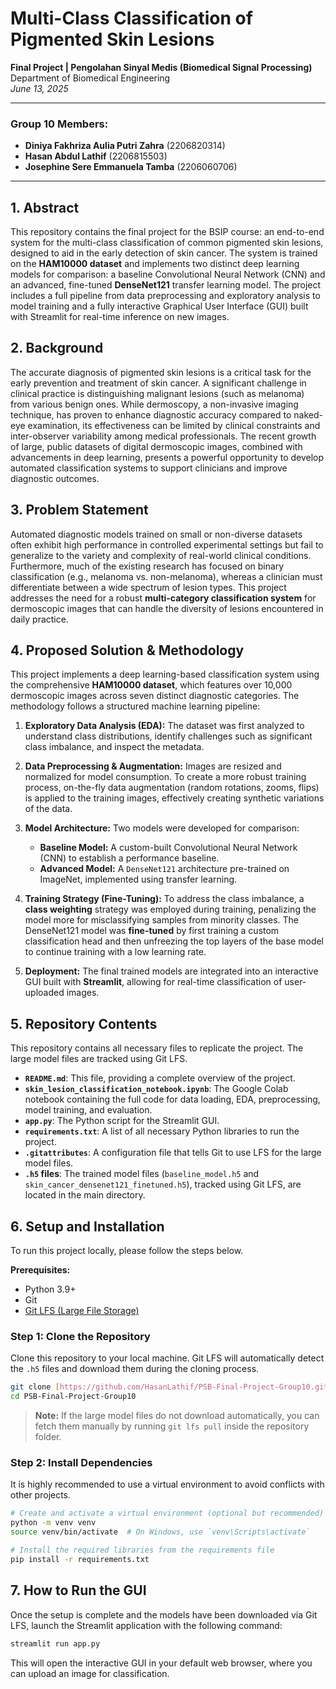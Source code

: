 # Multi-Class Classification of Pigmented Skin Lesions

**Final Project | Pengolahan Sinyal Medis (Biomedical Signal Processing)** Department of Biomedical Engineering  
*June 13, 2025*

</div>

---

### **Group 10 Members:**
* **Diniya Fakhriza Aulia Putri Zahra** (2206820314)
* **Hasan Abdul Lathif** (2206815503)
* **Josephine Sere Emmanuela Tamba** (2206060706)

---

## 1. Abstract

This repository contains the final project for the BSIP course: an end-to-end system for the multi-class classification of common pigmented skin lesions, designed to aid in the early detection of skin cancer. The system is trained on the **HAM10000 dataset** and implements two distinct deep learning models for comparison: a baseline Convolutional Neural Network (CNN) and an advanced, fine-tuned **DenseNet121** transfer learning model. The project includes a full pipeline from data preprocessing and exploratory analysis to model training and a fully interactive Graphical User Interface (GUI) built with Streamlit for real-time inference on new images.

## 2. Background

The accurate diagnosis of pigmented skin lesions is a critical task for the early prevention and treatment of skin cancer. A significant challenge in clinical practice is distinguishing malignant lesions (such as melanoma) from various benign ones. While dermoscopy, a non-invasive imaging technique, has proven to enhance diagnostic accuracy compared to naked-eye examination, its effectiveness can be limited by clinical constraints and inter-observer variability among medical professionals. The recent growth of large, public datasets of digital dermoscopic images, combined with advancements in deep learning, presents a powerful opportunity to develop automated classification systems to support clinicians and improve diagnostic outcomes.

## 3. Problem Statement

Automated diagnostic models trained on small or non-diverse datasets often exhibit high performance in controlled experimental settings but fail to generalize to the variety and complexity of real-world clinical conditions. Furthermore, much of the existing research has focused on binary classification (e.g., melanoma vs. non-melanoma), whereas a clinician must differentiate between a wide spectrum of lesion types. This project addresses the need for a robust **multi-category classification system** for dermoscopic images that can handle the diversity of lesions encountered in daily practice.

## 4. Proposed Solution & Methodology

This project implements a deep learning-based classification system using the comprehensive **HAM10000 dataset**, which features over 10,000 dermoscopic images across seven distinct diagnostic categories. The methodology follows a structured machine learning pipeline:

1.  **Exploratory Data Analysis (EDA):** The dataset was first analyzed to understand class distributions, identify challenges such as significant class imbalance, and inspect the metadata.

2.  **Data Preprocessing & Augmentation:** Images are resized and normalized for model consumption. To create a more robust training process, on-the-fly data augmentation (random rotations, zooms, flips) is applied to the training images, effectively creating synthetic variations of the data.

3.  **Model Architecture:** Two models were developed for comparison:
    * **Baseline Model:** A custom-built Convolutional Neural Network (CNN) to establish a performance baseline.
    * **Advanced Model:** A `DenseNet121` architecture pre-trained on ImageNet, implemented using transfer learning.

4.  **Training Strategy (Fine-Tuning):** To address the class imbalance, a **class weighting** strategy was employed during training, penalizing the model more for misclassifying samples from minority classes. The DenseNet121 model was **fine-tuned** by first training a custom classification head and then unfreezing the top layers of the base model to continue training with a low learning rate.

5.  **Deployment:** The final trained models are integrated into an interactive GUI built with **Streamlit**, allowing for real-time classification of user-uploaded images.

## 5. Repository Contents

This repository contains all necessary files to replicate the project. The large model files are tracked using Git LFS.

* **`README.md`**: This file, providing a complete overview of the project.
* **`skin_lesion_classification_notebook.ipynb`**: The Google Colab notebook containing the full code for data loading, EDA, preprocessing, model training, and evaluation.
* **`app.py`**: The Python script for the Streamlit GUI.
* **`requirements.txt`**: A list of all necessary Python libraries to run the project.
* **`.gitattributes`**: A configuration file that tells Git to use LFS for the large model files.
* **`.h5` files**: The trained model files (`baseline_model.h5` and `skin_cancer_densenet121_finetuned.h5`), tracked using Git LFS, are located in the main directory.

## 6. Setup and Installation

To run this project locally, please follow the steps below.

**Prerequisites:**
* Python 3.9+
* Git
* [Git LFS (Large File Storage)](https://git-lfs.github.com/)

### Step 1: Clone the Repository

Clone this repository to your local machine. Git LFS will automatically detect the `.h5` files and download them during the cloning process.

```bash
git clone [https://github.com/HasanLathif/PSB-Final-Project-Group10.git](https://github.com/HasanLathif/PSB-Final-Project-Group10.git)
cd PSB-Final-Project-Group10
```
> **Note:** If the large model files do not download automatically, you can fetch them manually by running `git lfs pull` inside the repository folder.

### Step 2: Install Dependencies

It is highly recommended to use a virtual environment to avoid conflicts with other projects.
```bash
# Create and activate a virtual environment (optional but recommended)
python -m venv venv
source venv/bin/activate  # On Windows, use `venv\Scripts\activate`

# Install the required libraries from the requirements file
pip install -r requirements.txt
```

## 7. How to Run the GUI

Once the setup is complete and the models have been downloaded via Git LFS, launch the Streamlit application with the following command:

```bash
streamlit run app.py
```

This will open the interactive GUI in your default web browser, where you can upload an image for classification.
